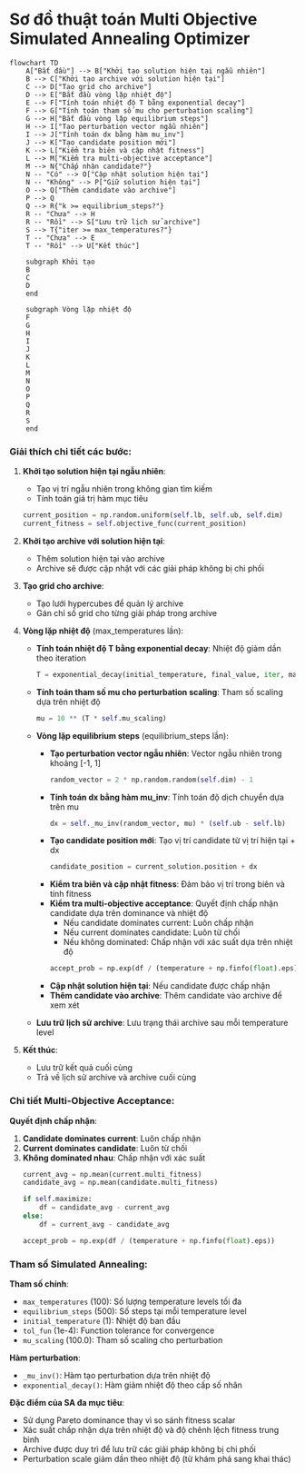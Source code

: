 # Sơ đồ thuật toán Multi Objective Simulated Annealing Optimizer

```mermaid
flowchart TD
    A["Bắt đầu"] --> B["Khởi tạo solution hiện tại ngẫu nhiên"]
    B --> C["Khởi tạo archive với solution hiện tại"]
    C --> D["Tạo grid cho archive"]
    D --> E["Bắt đầu vòng lặp nhiệt độ"]
    E --> F["Tính toán nhiệt độ T bằng exponential decay"]
    F --> G["Tính toán tham số mu cho perturbation scaling"]
    G --> H["Bắt đầu vòng lặp equilibrium steps"]
    H --> I["Tạo perturbation vector ngẫu nhiên"]
    I --> J["Tính toán dx bằng hàm mu_inv"]
    J --> K["Tạo candidate position mới"]
    K --> L["Kiểm tra biên và cập nhật fitness"]
    L --> M["Kiểm tra multi-objective acceptance"]
    M --> N{"Chấp nhận candidate?"}
    N -- "Có" --> O["Cập nhật solution hiện tại"]
    N -- "Không" --> P["Giữ solution hiện tại"]
    O --> Q["Thêm candidate vào archive"]
    P --> Q
    Q --> R{"k >= equilibrium_steps?"}
    R -- "Chưa" --> H
    R -- "Rồi" --> S["Lưu trữ lịch sử archive"]
    S --> T{"iter >= max_temperatures?"}
    T -- "Chưa" --> E
    T -- "Rồi" --> U["Kết thúc"]
    
    subgraph Khởi tạo
    B
    C
    D
    end
    
    subgraph Vòng lặp nhiệt độ
    F
    G
    H
    I
    J
    K
    L
    M
    N
    O
    P
    Q
    R
    S
    end
```

### Giải thích chi tiết các bước:

1. **Khởi tạo solution hiện tại ngẫu nhiên**: 
   - Tạo vị trí ngẫu nhiên trong không gian tìm kiếm
   - Tính toán giá trị hàm mục tiêu
   ```python
   current_position = np.random.uniform(self.lb, self.ub, self.dim)
   current_fitness = self.objective_func(current_position)
   ```

2. **Khởi tạo archive với solution hiện tại**:
   - Thêm solution hiện tại vào archive
   - Archive sẽ được cập nhật với các giải pháp không bị chi phối

3. **Tạo grid cho archive**:
   - Tạo lưới hypercubes để quản lý archive
   - Gán chỉ số grid cho từng giải pháp trong archive

4. **Vòng lặp nhiệt độ** (max_temperatures lần):
   - **Tính toán nhiệt độ T bằng exponential decay**: Nhiệt độ giảm dần theo iteration
     ```python
     T = exponential_decay(initial_temperature, final_value, iter, max_iter)
     ```
   
   - **Tính toán tham số mu cho perturbation scaling**: Tham số scaling dựa trên nhiệt độ
     ```python
     mu = 10 ** (T * self.mu_scaling)
     ```
   
   - **Vòng lặp equilibrium steps** (equilibrium_steps lần):
     * **Tạo perturbation vector ngẫu nhiên**: Vector ngẫu nhiên trong khoảng [-1, 1]
       ```python
       random_vector = 2 * np.random.random(self.dim) - 1
       ```
     * **Tính toán dx bằng hàm mu_inv**: Tính toán độ dịch chuyển dựa trên mu
       ```python
       dx = self._mu_inv(random_vector, mu) * (self.ub - self.lb)
       ```
     * **Tạo candidate position mới**: Tạo vị trí candidate từ vị trí hiện tại + dx
       ```python
       candidate_position = current_solution.position + dx
       ```
     * **Kiểm tra biên và cập nhật fitness**: Đảm bảo vị trí trong biên và tính fitness
     * **Kiểm tra multi-objective acceptance**: Quyết định chấp nhận candidate dựa trên dominance và nhiệt độ
       - Nếu candidate dominates current: Luôn chấp nhận
       - Nếu current dominates candidate: Luôn từ chối  
       - Nếu không dominated: Chấp nhận với xác suất dựa trên nhiệt độ
       ```python
       accept_prob = np.exp(df / (temperature + np.finfo(float).eps))
       ```
     * **Cập nhật solution hiện tại**: Nếu candidate được chấp nhận
     * **Thêm candidate vào archive**: Thêm candidate vào archive để xem xét
   
   - **Lưu trữ lịch sử archive**: Lưu trạng thái archive sau mỗi temperature level

5. **Kết thúc**:
   - Lưu trữ kết quả cuối cùng
   - Trả về lịch sử archive và archive cuối cùng

### Chi tiết Multi-Objective Acceptance:

**Quyết định chấp nhận**:
1. **Candidate dominates current**: Luôn chấp nhận
2. **Current dominates candidate**: Luôn từ chối
3. **Không dominated nhau**: Chấp nhận với xác suất
   ```python
   current_avg = np.mean(current.multi_fitness)
   candidate_avg = np.mean(candidate.multi_fitness)
   
   if self.maximize:
       df = candidate_avg - current_avg
   else:
       df = current_avg - candidate_avg
   
   accept_prob = np.exp(df / (temperature + np.finfo(float).eps))
   ```

### Tham số Simulated Annealing:

**Tham số chính**:
- `max_temperatures` (100): Số lượng temperature levels tối đa
- `equilibrium_steps` (500): Số steps tại mỗi temperature level
- `initial_temperature` (1): Nhiệt độ ban đầu
- `tol_fun` (1e-4): Function tolerance for convergence
- `mu_scaling` (100.0): Tham số scaling cho perturbation

**Hàm perturbation**:
- `_mu_inv()`: Hàm tạo perturbation dựa trên nhiệt độ
- `exponential_decay()`: Hàm giảm nhiệt độ theo cấp số nhân

**Đặc điểm của SA đa mục tiêu**:
- Sử dụng Pareto dominance thay vì so sánh fitness scalar
- Xác suất chấp nhận dựa trên nhiệt độ và độ chênh lệch fitness trung bình
- Archive được duy trì để lưu trữ các giải pháp không bị chi phối
- Perturbation scale giảm dần theo nhiệt độ (từ khám phá sang khai thác)
